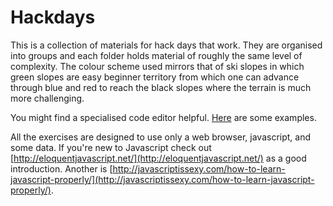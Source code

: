 Hackdays
========

This is a collection of materials for hack days that work.  They are organised into groups and each folder holds material of roughly the same level of complexity.  The colour scheme used mirrors that of ski slopes in which green slopes are easy beginner territory from which one can advance through blue and red to reach the black slopes where the terrain is much more challenging.

You might find a specialised code editor helpful. [Here](http://net.tutsplus.com/articles/web-roundups/22-neat-code-editors-for-windows/) are some examples.

All the exercises are designed to use only a web browser, javascript, and some data.  If you're new to Javascript check out [http://eloquentjavascript.net/](http://eloquentjavascript.net/) as a good introduction.  Another is [http://javascriptissexy.com/how-to-learn-javascript-properly/](http://javascriptissexy.com/how-to-learn-javascript-properly/).
